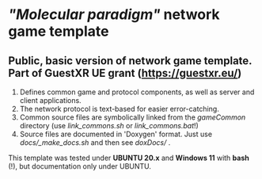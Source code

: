 # *"Molecular paradigm"* network game template

## Public, basic version of network game template. Part of GuestXR UE grant (https://guestxr.eu/)

1. Defines common game and protocol components, as well as server and client applications.
2. The network protocol is text-based for easier error-catching.
3. Common source files are symbolically linked from the *gameCommon* directory (use *link_commons.sh* or *link_commons.bat*!)
4. Source files are documented in 'Doxygen' format. Just use *docs/_make_docs.sh* and then see *doxDocs/* .

This template was tested under **UBUNTU 20.x** and **Windows 11** with **bash** (!), but documentation only under UBUNTU.





